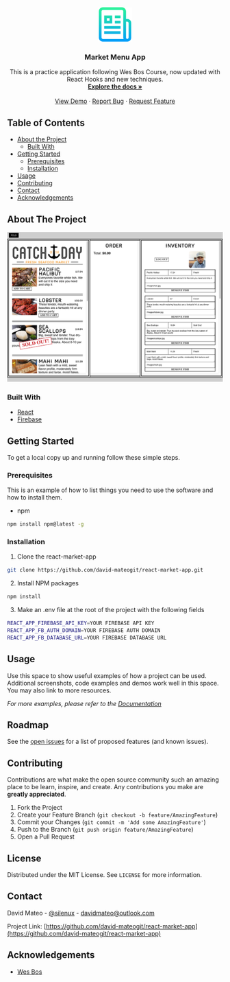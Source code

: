 <br />
<p align="center">
  <a href="https://github.com/david-mateogit/react-market-app">
    <img src="images/logo.png" alt="Logo" width="80" height="80">
  </a>

  <h3 align="center">Market Menu App</h3>

  <p align="center">
    This is a practice application following Wes Bos Course, now updated with React Hooks and new techniques.
    <br />
    <a href="https://github.com/david-mateogit/react-market-app"><strong>Explore the docs »</strong></a>
    <br />
    <br />
    <a href="https://github.com/david-mateogit/react-market-app">View Demo</a>
    ·
    <a href="https://github.com/david-mateogit/react-market-app/issues">Report Bug</a>
    ·
    <a href="https://github.com/david-mateogit/react-market-app/issues">Request Feature</a>
  </p>
</p>

<!-- TABLE OF CONTENTS -->

## Table of Contents

- [About the Project](#about-the-project)
  - [Built With](#built-with)
- [Getting Started](#getting-started)
  - [Prerequisites](#prerequisites)
  - [Installation](#installation)
- [Usage](#usage)
- [Contributing](#contributing)
- [Contact](#contact)
- [Acknowledgements](#acknowledgements)

<!-- ABOUT THE PROJECT -->

## About The Project

[![market Menu React App][product-screenshot]](https://example.com)

### Built With

- [React](https://github.com/facebook/react)
- [Firebase](https://firebase.google.com/)

<!-- GETTING STARTED -->

## Getting Started

To get a local copy up and running follow these simple steps.

### Prerequisites

This is an example of how to list things you need to use the software and how to install them.

- npm

```sh
npm install npm@latest -g
```

### Installation

1. Clone the react-market-app

```sh
git clone https://github.com/david-mateogit/react-market-app.git
```

2. Install NPM packages

```sh
npm install
```

3. Make an .env file at the root of the project with the following fields

```sh
REACT_APP_FIREBASE_API_KEY=YOUR FIREBASE API KEY
REACT_APP_FB_AUTH_DOMAIN=YOUR FIREBASE AUTH DOMAIN
REACT_APP_FB_DATABASE_URL=YOUR FIREBASE DATABASE URL
```

<!-- USAGE EXAMPLES -->

## Usage

Use this space to show useful examples of how a project can be used. Additional screenshots, code examples and demos work well in this space. You may also link to more resources.

_For more examples, please refer to the [Documentation](https://example.com)_

<!-- ROADMAP -->

## Roadmap

See the [open issues](https://github.com/david-mateogit/react-market-app/issues) for a list of proposed features (and known issues).

<!-- CONTRIBUTING -->

## Contributing

Contributions are what make the open source community such an amazing place to be learn, inspire, and create. Any contributions you make are **greatly appreciated**.

1. Fork the Project
2. Create your Feature Branch (`git checkout -b feature/AmazingFeature`)
3. Commit your Changes (`git commit -m 'Add some AmazingFeature'`)
4. Push to the Branch (`git push origin feature/AmazingFeature`)
5. Open a Pull Request

<!-- LICENSE -->

## License

Distributed under the MIT License. See `LICENSE` for more information.

<!-- CONTACT -->

## Contact

David Mateo - [@silenux](https://twitter.com/silenux) - davidmateo@outlook.com

Project Link: [https://github.com/david-mateogit/react-market-app](https://github.com/david-mateogit/react-market-app)

<!-- ACKNOWLEDGEMENTS -->

## Acknowledgements

- [Wes Bos](https://twitter.com/wesbos)

[product-screenshot]: images/screenshot.png

